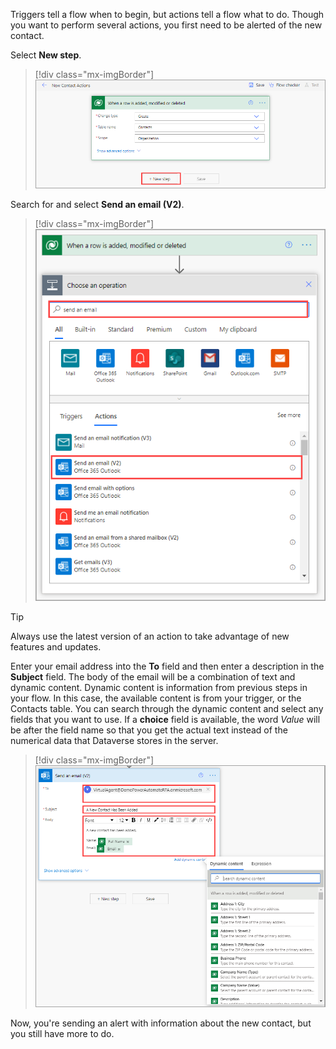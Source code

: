 Triggers tell a flow when to begin, but actions tell a flow what to do. Though you want to perform several actions, you first need to be alerted of the new contact.

Select **New step**.

> [!div class="mx-imgBorder"]
> [![Screenshot of the trigger dialog box with the New step button highlighted.](../media/4-new-step.png)](../media/4-new-step.png#lightbox)

Search for and select **Send an email (V2)**.

> [!div class="mx-imgBorder"]
> [![Screenshot of the Choose an operation dialog box showing search results for Send an email (V2).](../media/5-send-email.png)](../media/5-send-email.png#lightbox)

> [!TIP]
> Always use the latest version of an action to take advantage of new features and updates.

Enter your email address into the **To** field and then enter a description in the **Subject** field. The body of the email will be a combination of text and dynamic content. Dynamic content is information from previous steps in your flow. In this case, the available content is from your trigger, or the Contacts table. You can search through the dynamic content and select any fields that you want to use. If a **choice** field is available, the word *Value* will be after the field name so that you get the actual text instead of the numerical data that Dataverse stores in the server.

> [!div class="mx-imgBorder"]
> [![Screenshot of the Send an email (V2) dialog box with dynamic content for contact information in the message body.](../media/6-email-content.png)](../media/6-email-content.png#lightbox)

Now, you're sending an alert with information about the new contact, but you still have more to do.
